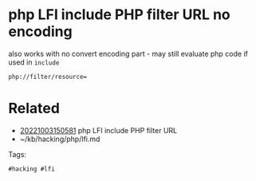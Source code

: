 # php LFI include PHP filter URL no encoding
also works with no convert encoding part - may still evaluate php code if used in `include`
```
php://filter/resource=
```

# Related

- [20221003150581](/zet/20221003150581/README.md) php LFI include PHP filter URL
- ~/kb/hacking/php/lfi.md

Tags:

    #hacking #lfi 
